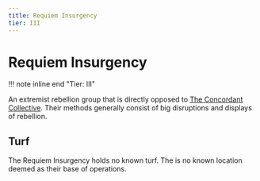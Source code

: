 ```yaml
---
title: Requiem Insurgency
tier: III
---
```


# Requiem Insurgency

!!! note inline end "Tier: III"

An extremist rebellion group that is directly opposed to [The Concordant Collective](/faction/concordant-collective/the-concordant-collective). Their methods generally consist of big disruptions and displays of rebellion.

## Turf

The Requiem Insurgency holds no known turf. The is no known location deemed as their base of operations.


